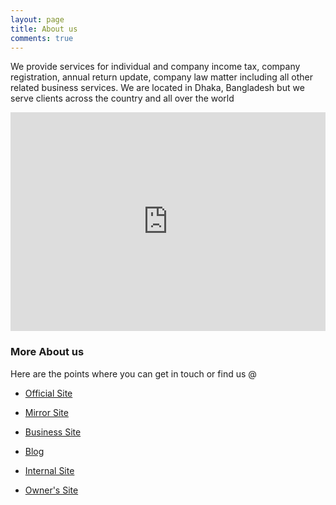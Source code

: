 ```yaml
---
layout: page
title: About us
comments: true
---
```


We provide services for individual and company income tax, company registration, annual return update, company law matter including all other related business services. We are located in Dhaka, Bangladesh but we serve clients across the country and all over the world

<iframe width="100%" height="350" src="https://www.youtube.com/embed/PgrE-EIFXx0" frameborder="0" allow="accelerometer; autoplay; encrypted-media; gyroscope; picture-in-picture" allowfullscreen></iframe>

### More About us

Here are the points where you can get in touch or find us @

- [Official Site](https://hassanandassociates.biz)

- [Mirror Site](https://hassanandassociates.ml)

- [Business Site](http://hassanandassociates.business.site)

- [Blog](https://blogger.hassanandassociates.biz)

- [Internal Site](https://sites.google.com/site/taxadvisorbd)

- [Owner's Site](https://taxadvisor.com.bd)
